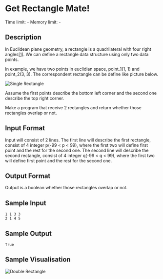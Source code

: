 # Get Rectangle Mate!
Time limit: -
Memory limit: -

## Description
In Euclidean plane geometry, a rectangle is a quadrilateral with four right angles[[1]](https://en.wikipedia.org/wiki/Rectangle). We can define a rectangle data structure using only two data points.

In example, we have two points in euclidian space, point_1(1, 1) and point_2(3, 3). The correspondent rectangle can be define like picture below.

![Single Rectangle](https://github.com/basisdatalab/research_group/blob/master/assignment/bonus_1/single.png "Single Rectangle")

Assume the first points describe the bottom left corner and the second one describe the top right corner.

Make a program that receive 2 rectangles and return whether those rectangles overlap or not.

## Input Format
Input will consist of 2 lines. 
The first line will describe the first rectangle, consist of 4 integer p(-99 < p < 99), where the first two will define first point and the rest for the second one.
The second line will describe the second rectangle, consist of 4 integer q(-99 < q < 99), where the first two will define first point and the rest for the second one.

## Output Format
Output is a boolean whether those rectangles overlap or not.

## Sample Input
```
1 1 3 3
2 1 4 5
```

## Sample Output
```
True
```

## Sample Visualisation

![Double Rectangle](https://github.com/basisdatalab/research_group/blob/master/assignment/bonus_1/double.png "Double Rectangle")
